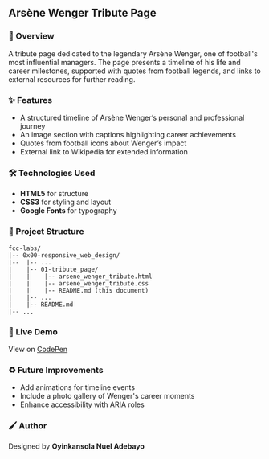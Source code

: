 ## Arsène Wenger Tribute Page

### :book: Overview

A tribute page dedicated to the legendary Arsène Wenger, one of football's most influential managers. The page presents a timeline of his life and career milestones, supported with quotes from football legends, and links to external resources for further reading.

### :sparkles: Features

- A structured timeline of Arsène Wenger’s personal and professional journey
- An image section with captions highlighting career achievements
- Quotes from football icons about Wenger’s impact
- External link to Wikipedia for extended information

### :hammer_and_wrench: Technologies Used

- **HTML5** for structure
- **CSS3** for styling and layout
- **Google Fonts** for typography

### :file_folder: Project Structure

```
fcc-labs/
|-- 0x00-responsive_web_design/
|--  |-- ...
|    |-- 01-tribute_page/
|    |    |-- arsene_wenger_tribute.html
|    |    |-- arsene_wenger_tribute.css
|    |    |-- README.md (this document)
|    |-- ...
|    |-- README.md
|-- ...
```

### :rocket: Live Demo

View on [CodePen](https://codepen.io/oyingidie/full/WNqzGOr)

### :recycle: Future Improvements

- Add animations for timeline events
- Include a photo gallery of Wenger's career moments
- Enhance accessibility with ARIA roles

### :paintbrush: Author

Designed by **Oyinkansola Nuel Adebayo**
